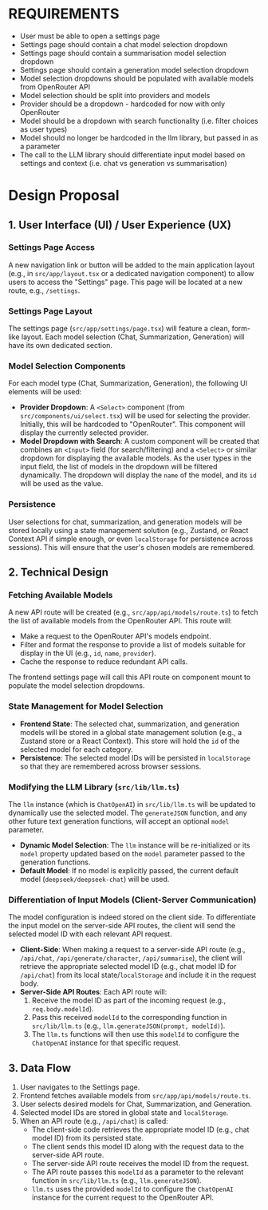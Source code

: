 # REQUIREMENTS
- User must be able to open a settings page
- Settings page should contain a chat model selection dropdown
- Settings page should contain a summarisation model selection dropdown
- Settings page should contain a generation model selection dropdown
- Model selection dropdowns should be populated with available models from OpenRouter API
- Model selection should be split into providers and models
- Provider should be a dropdown - hardcoded for now with only OpenRouter
- Model should be a dropdown with search functionality (i.e. filter choices as user types)
- Model should no longer be hardcoded in the llm library, but passed in as a parameter
- The call to the LLM library should differentiate input model based on settings and context (i.e. chat vs generation vs summarisation)

# Design Proposal

## 1. User Interface (UI) / User Experience (UX)

### Settings Page Access
A new navigation link or button will be added to the main application layout (e.g., in `src/app/layout.tsx` or a dedicated navigation component) to allow users to access the "Settings" page. This page will be located at a new route, e.g., `/settings`.

### Settings Page Layout
The settings page (`src/app/settings/page.tsx`) will feature a clean, form-like layout. Each model selection (Chat, Summarization, Generation) will have its own dedicated section.

### Model Selection Components
For each model type (Chat, Summarization, Generation), the following UI elements will be used:

*   **Provider Dropdown**: A `<Select>` component (from `src/components/ui/select.tsx`) will be used for selecting the provider. Initially, this will be hardcoded to "OpenRouter". This component will display the currently selected provider.
*   **Model Dropdown with Search**: A custom component will be created that combines an `<Input>` field (for search/filtering) and a `<Select>` or similar dropdown for displaying the available models. As the user types in the input field, the list of models in the dropdown will be filtered dynamically. The dropdown will display the `name` of the model, and its `id` will be used as the value.

### Persistence
User selections for chat, summarization, and generation models will be stored locally using a state management solution (e.g., Zustand, or React Context API if simple enough, or even `localStorage` for persistence across sessions). This will ensure that the user's chosen models are remembered.

## 2. Technical Design

### Fetching Available Models
A new API route will be created (e.g., `src/app/api/models/route.ts`) to fetch the list of available models from the OpenRouter API. This route will:
*   Make a request to the OpenRouter API's models endpoint.
*   Filter and format the response to provide a list of models suitable for display in the UI (e.g., `id`, `name`, `provider`).
*   Cache the response to reduce redundant API calls.

The frontend settings page will call this API route on component mount to populate the model selection dropdowns.

### State Management for Model Selection
*   **Frontend State**: The selected chat, summarization, and generation models will be stored in a global state management solution (e.g., a Zustand store or a React Context). This store will hold the `id` of the selected model for each category.
*   **Persistence**: The selected model IDs will be persisted in `localStorage` so that they are remembered across browser sessions.

### Modifying the LLM Library (`src/lib/llm.ts`)
The `llm` instance (which is `ChatOpenAI`) in `src/lib/llm.ts` will be updated to dynamically use the selected model. The `generateJSON` function, and any other future text generation functions, will accept an optional `model` parameter.

*   **Dynamic Model Selection**: The `llm` instance will be re-initialized or its `model` property updated based on the `model` parameter passed to the generation functions.
*   **Default Model**: If no model is explicitly passed, the current default model (`deepseek/deepseek-chat`) will be used.

### Differentiation of Input Models (Client-Server Communication)
The model configuration is indeed stored on the client side. To differentiate the input model on the server-side API routes, the client will send the selected model ID with each relevant API request.

*   **Client-Side**: When making a request to a server-side API route (e.g., `/api/chat`, `/api/generate/character`, `/api/summarise`), the client will retrieve the appropriate selected model ID (e.g., chat model ID for `/api/chat`) from its local state/`localStorage` and include it in the request body.
*   **Server-Side API Routes**: Each API route will:
    1.  Receive the model ID as part of the incoming request (e.g., `req.body.modelId`).
    2.  Pass this received `modelId` to the corresponding function in `src/lib/llm.ts` (e.g., `llm.generateJSON(prompt, modelId)`).
    3.  The `llm.ts` functions will then use this `modelId` to configure the `ChatOpenAI` instance for that specific request.

## 3. Data Flow

1.  User navigates to the Settings page.
2.  Frontend fetches available models from `src/app/api/models/route.ts`.
3.  User selects desired models for Chat, Summarization, and Generation.
4.  Selected model IDs are stored in global state and `localStorage`.
5.  When an API route (e.g., `/api/chat`) is called:
    *   The client-side code retrieves the appropriate model ID (e.g., chat model ID) from its persisted state.
    *   The client sends this model ID along with the request data to the server-side API route.
    *   The server-side API route receives the model ID from the request.
    *   The API route passes this `modelId` as a parameter to the relevant function in `src/lib/llm.ts` (e.g., `llm.generateJSON`).
    *   `llm.ts` uses the provided `modelId` to configure the `ChatOpenAI` instance for the current request to the OpenRouter API.
